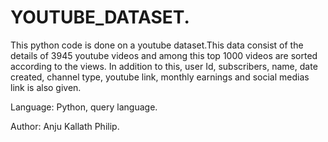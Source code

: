 # YOUTUBE_DATASET.
This python code is done on a youtube dataset.This data consist of the details of 3945 youtube videos and among this top 1000 videos are sorted according to the views. In addition to this, user Id, subscribers, name, date created, channel type, youtube link, monthly earnings and social medias link is also given.


Language: Python, query language.

Author: Anju Kallath Philip.

